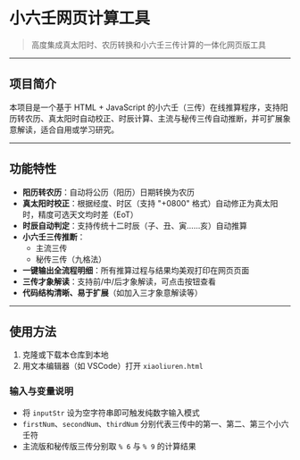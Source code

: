 # 小六壬网页计算工具

> 高度集成真太阳时、农历转换和小六壬三传计算的一体化网页版工具

---

## 项目简介

本项目是一个基于 HTML + JavaScript 的小六壬（三传）在线推算程序，支持阳历转农历、真太阳时自动校正、时辰计算、主流与秘传三传自动推断，并可扩展象意解读，适合自用或学习研究。

---

## 功能特性

- **阳历转农历**：自动将公历（阳历）日期转换为农历  
- **真太阳时校正**：根据经度、时区（支持 "+0800" 格式）自动修正为真太阳时，精度可选天文均时差（EoT）  
- **时辰自动判定**：支持传统十二时辰（子、丑、寅……亥）自动推算  
- **小六壬三传推断**：
  - 主流三传
  - 秘传三传（九格法）
- **一键输出全流程明细**：所有推算过程与结果均美观打印在网页页面
- **三传才象解读**：支持前/中/后才象解读，可点击按钮查看
- **代码结构清晰、易于扩展**（如加入三才象意解读等）

---

## 使用方法

1. 克隆或下载本仓库到本地
2. 用文本编辑器（如 VSCode）打开 `xiaoliuren.html`

### 输入与变量说明

- 将 `inputStr` 设为空字符串即可触发纯数字输入模式
- `firstNum`、`secondNum`、`thirdNum` 分别代表三传中的第一、第二、第三个小六壬符
- 主流版和秘传版三传分别取 `% 6` 与 `% 9` 的计算结果
